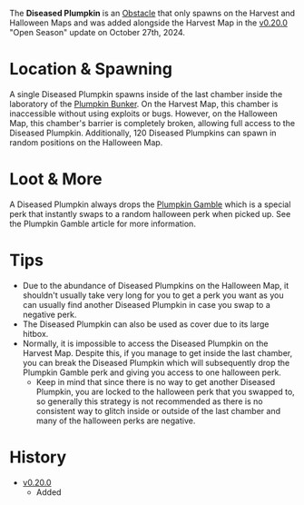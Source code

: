 <Mode />


The **Diseased Plumpkin** is an [Obstacle](/obstacles) that only spawns on the Harvest and Halloween Maps and was added alongside the Harvest Map in the [v0.20.0](https://github.com/HasangerGames/suroi/releases/tag/v0.20.0) "Open Season" update on October 27th, 2024.

# Location & Spawning

A single Diseased Plumpkin spawns inside of the last chamber inside the laboratory of the [Plumpkin Bunker](/buildings/plumpkin_bunker_meta). On the Harvest Map, this chamber is inaccessible without using exploits or bugs. However, on the Halloween Map, this chamber's barrier is completely broken, allowing full access to the Diseased Plumpkin. Additionally, 120 Diseased Plumpkins can spawn in random positions on the Halloween Map.

# Loot & More

A Diseased Plumpkin always drops the [Plumpkin Gamble](/perks/lets_go_gambling) which is a special perk that instantly swaps to a random halloween perk when picked up. See the Plumpkin Gamble article for more information.

# Tips

- Due to the abundance of Diseased Plumpkins on the Halloween Map, it shouldn't usually take very long for you to get a perk you want as you can usually find another Diseased Plumpkin in case you swap to a negative perk.
- The Diseased Plumpkin can also be used as cover due to its large hitbox.
- Normally, it is impossible to access the Diseased Plumpkin on the Harvest Map. Despite this, if you manage to get inside the last chamber, you can break the Diseased Plumpkin which will subsequently drop the Plumpkin Gamble perk and giving you access to one halloween perk. 
  - Keep in mind that since there is no way to get another Diseased Plumpkin, you are locked to the halloween perk that you swapped to, so generally this strategy is not recommended as there is no consistent way to glitch inside or outside of the last chamber and many of the halloween perks are negative.

# History

- [v0.20.0](https://github.com/HasangerGames/suroi/releases/tag/v0.20.0)
  - Added
